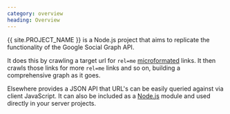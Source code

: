```yaml
---
category: overview
heading: Overview
---
```

&#8291;<span class="project-name">{{ site.PROJECT_NAME }}</span> is a Node.js project that aims to replicate the functionality of the Google Social Graph API.

It does this by crawling a target url for `rel=me` [microformated][microformats] links. It then crawls those links for more `rel=me` links and so on, building a comprehensive graph as it goes.

Elsewhere provides a JSON API that URL's can be easily queried against via client JavaScript. It can also be included as a [Node.js][node] module and used directly in your server projects.

[node]: http://nodejs.org/
[microformats]: http://microformats.org/wiki/rel-me